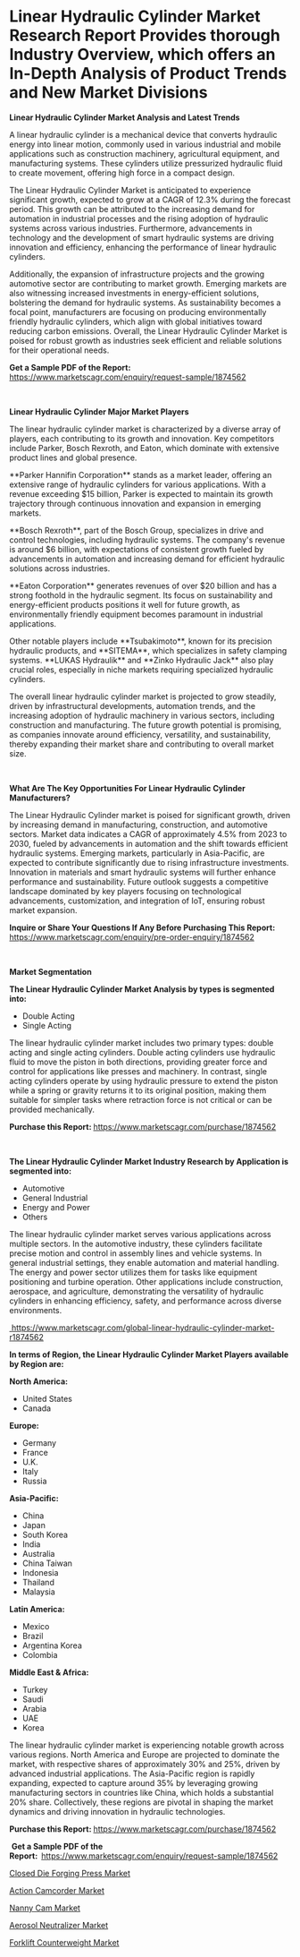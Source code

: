 <p><h1>Linear Hydraulic Cylinder Market Research Report Provides thorough Industry Overview, which offers an In-Depth Analysis of Product Trends and New Market Divisions</h1></p><p><strong>Linear Hydraulic Cylinder Market Analysis and Latest Trends</strong></p>
<p><p>A linear hydraulic cylinder is a mechanical device that converts hydraulic energy into linear motion, commonly used in various industrial and mobile applications such as construction machinery, agricultural equipment, and manufacturing systems. These cylinders utilize pressurized hydraulic fluid to create movement, offering high force in a compact design.</p><p>The Linear Hydraulic Cylinder Market is anticipated to experience significant growth, expected to grow at a CAGR of 12.3% during the forecast period. This growth can be attributed to the increasing demand for automation in industrial processes and the rising adoption of hydraulic systems across various industries. Furthermore, advancements in technology and the development of smart hydraulic systems are driving innovation and efficiency, enhancing the performance of linear hydraulic cylinders. </p><p>Additionally, the expansion of infrastructure projects and the growing automotive sector are contributing to market growth. Emerging markets are also witnessing increased investments in energy-efficient solutions, bolstering the demand for hydraulic systems. As sustainability becomes a focal point, manufacturers are focusing on producing environmentally friendly hydraulic cylinders, which align with global initiatives toward reducing carbon emissions. Overall, the Linear Hydraulic Cylinder Market is poised for robust growth as industries seek efficient and reliable solutions for their operational needs.</p></p>
<p><strong>Get a Sample PDF of the Report:&nbsp;</strong> <a href="https://www.marketscagr.com/enquiry/request-sample/1874562?utm_campaign=2945&utm_medium=2&utm_source=Github&utm_content=ia&utm_term=11042025&utm_id=linear-hydraulic-cylinder">https://www.marketscagr.com/enquiry/request-sample/1874562</a></p>
<p>&nbsp;</p>
<p><strong>Linear Hydraulic Cylinder Major Market Players</strong></p>
<p><p>The linear hydraulic cylinder market is characterized by a diverse array of players, each contributing to its growth and innovation. Key competitors include Parker, Bosch Rexroth, and Eaton, which dominate with extensive product lines and global presence. </p><p>**Parker Hannifin Corporation** stands as a market leader, offering an extensive range of hydraulic cylinders for various applications. With a revenue exceeding $15 billion, Parker is expected to maintain its growth trajectory through continuous innovation and expansion in emerging markets.</p><p>**Bosch Rexroth**, part of the Bosch Group, specializes in drive and control technologies, including hydraulic systems. The company's revenue is around $6 billion, with expectations of consistent growth fueled by advancements in automation and increasing demand for efficient hydraulic solutions across industries.</p><p>**Eaton Corporation** generates revenues of over $20 billion and has a strong foothold in the hydraulic segment. Its focus on sustainability and energy-efficient products positions it well for future growth, as environmentally friendly equipment becomes paramount in industrial applications.</p><p>Other notable players include **Tsubakimoto**, known for its precision hydraulic products, and **SITEMA**, which specializes in safety clamping systems. **LUKAS Hydraulik** and **Zinko Hydraulic Jack** also play crucial roles, especially in niche markets requiring specialized hydraulic cylinders.</p><p>The overall linear hydraulic cylinder market is projected to grow steadily, driven by infrastructural developments, automation trends, and the increasing adoption of hydraulic machinery in various sectors, including construction and manufacturing. The future growth potential is promising, as companies innovate around efficiency, versatility, and sustainability, thereby expanding their market share and contributing to overall market size.</p></p>
<p>&nbsp;</p>
<p><strong>What Are The Key Opportunities For Linear Hydraulic Cylinder Manufacturers?</strong></p>
<p><p>The Linear Hydraulic Cylinder market is poised for significant growth, driven by increasing demand in manufacturing, construction, and automotive sectors. Market data indicates a CAGR of approximately 4.5% from 2023 to 2030, fueled by advancements in automation and the shift towards efficient hydraulic systems. Emerging markets, particularly in Asia-Pacific, are expected to contribute significantly due to rising infrastructure investments. Innovation in materials and smart hydraulic systems will further enhance performance and sustainability. Future outlook suggests a competitive landscape dominated by key players focusing on technological advancements, customization, and integration of IoT, ensuring robust market expansion.</p></p>
<p><strong>Inquire or Share Your Questions If Any Before Purchasing This Report:</strong> <a href="https://www.marketscagr.com/enquiry/pre-order-enquiry/1874562?utm_campaign=2945&utm_medium=2&utm_source=Github&utm_content=ia&utm_term=11042025&utm_id=linear-hydraulic-cylinder">https://www.marketscagr.com/enquiry/pre-order-enquiry/1874562</a></p>
<p>&nbsp;</p>
<p><strong>Market Segmentation</strong></p>
<p><strong>The Linear Hydraulic Cylinder Market Analysis by types is segmented into:</strong></p>
<p><ul><li>Double Acting</li><li>Single Acting</li></ul></p>
<p><p>The linear hydraulic cylinder market includes two primary types: double acting and single acting cylinders. Double acting cylinders use hydraulic fluid to move the piston in both directions, providing greater force and control for applications like presses and machinery. In contrast, single acting cylinders operate by using hydraulic pressure to extend the piston while a spring or gravity returns it to its original position, making them suitable for simpler tasks where retraction force is not critical or can be provided mechanically.</p></p>
<p><strong>Purchase this Report:&nbsp;</strong><a href="https://www.marketscagr.com/purchase/1874562?utm_campaign=2945&utm_medium=2&utm_source=Github&utm_content=ia&utm_term=11042025&utm_id=linear-hydraulic-cylinder">https://www.marketscagr.com/purchase/1874562</a></p>
<p>&nbsp;</p>
<p><strong>The Linear Hydraulic Cylinder Market Industry Research by Application is segmented into:</strong></p>
<p><ul><li>Automotive</li><li>General Industrial</li><li>Energy and Power</li><li>Others</li></ul></p>
<p><p>The linear hydraulic cylinder market serves various applications across multiple sectors. In the automotive industry, these cylinders facilitate precise motion and control in assembly lines and vehicle systems. In general industrial settings, they enable automation and material handling. The energy and power sector utilizes them for tasks like equipment positioning and turbine operation. Other applications include construction, aerospace, and agriculture, demonstrating the versatility of hydraulic cylinders in enhancing efficiency, safety, and performance across diverse environments.</p></p>
<p><a href="https://www.marketscagr.com/global-linear-hydraulic-cylinder-market-r1874562?utm_campaign=2945&utm_medium=2&utm_source=Github&utm_content=ia&utm_term=11042025&utm_id=linear-hydraulic-cylinder">&nbsp;https://www.marketscagr.com/global-linear-hydraulic-cylinder-market-r1874562</a></p>
<p><strong>In terms of Region, the Linear Hydraulic Cylinder Market Players available by Region are:</strong></p>
<p>
    <p> <strong> North America: </strong>
        <ul>
            <li>United States</li>
            <li>Canada</li>
        </ul>
        </p> 
    <p> <strong> Europe: </strong>
        <ul>
            <li>Germany</li>
            <li>France</li>
            <li>U.K.</li>
            <li>Italy</li>
            <li>Russia</li>
        </ul>
        </p> 
    <p> <strong> Asia-Pacific: </strong>
        <ul>
            <li>China</li>
            <li>Japan</li>
            <li>South Korea</li>
            <li>India</li>
            <li>Australia</li>
            <li>China Taiwan</li>
            <li>Indonesia</li>
            <li>Thailand</li>
            <li>Malaysia</li>
        </ul>
        </p> 
    <p> <strong> Latin America: </strong>
        <ul>
            <li>Mexico</li>
            <li>Brazil</li>
            <li>Argentina Korea</li>
            <li>Colombia</li>
        </ul>
        </p> 
    <p> <strong> Middle East & Africa: </strong>
        <ul>
            <li>Turkey</li>
            <li>Saudi</li>
            <li>Arabia</li>
            <li>UAE</li>
            <li>Korea</li>
        </ul>
    </p>
    </p>
<p><p>The linear hydraulic cylinder market is experiencing notable growth across various regions. North America and Europe are projected to dominate the market, with respective shares of approximately 30% and 25%, driven by advanced industrial applications. The Asia-Pacific region is rapidly expanding, expected to capture around 35% by leveraging growing manufacturing sectors in countries like China, which holds a substantial 20% share. Collectively, these regions are pivotal in shaping the market dynamics and driving innovation in hydraulic technologies.</p></p>
<p><strong>Purchase this Report: </strong><a href="https://www.marketscagr.com/purchase/1874562?utm_campaign=2945&utm_medium=2&utm_source=Github&utm_content=ia&utm_term=11042025&utm_id=linear-hydraulic-cylinder">https://www.marketscagr.com/purchase/1874562</a></p>
<p>&nbsp;<strong>Get a Sample PDF of the Report:&nbsp;&nbsp;</strong><a href="https://www.marketscagr.com/enquiry/request-sample/1874562?utm_campaign=2945&utm_medium=2&utm_source=Github&utm_content=ia&utm_term=11042025&utm_id=linear-hydraulic-cylinder">https://www.marketscagr.com/enquiry/request-sample/1874562</a></p>
<p><strong></strong></p>
<p><p><a href="https://github.com/MonroeBullock54/Market-Research-Report-List-2/blob/main/closed-die-forging-press-market.md?utm_campaign=2945&utm_medium=2&utm_source=Github&utm_content=ia&utm_term=11042025&utm_id=linear-hydraulic-cylinder">Closed Die Forging Press Market</a></p><p><a href="https://github.com/rahu1506/Market-Research-Report-List-7/blob/main/action-camcorder-market.md?utm_campaign=2945&utm_medium=2&utm_source=Github&utm_content=ia&utm_term=11042025&utm_id=linear-hydraulic-cylinder">Action Camcorder Market</a></p><p><a href="https://github.com/FassouRP/Market-Research-Report-List-7/blob/main/nanny-cam-market.md?utm_campaign=2945&utm_medium=2&utm_source=Github&utm_content=ia&utm_term=11042025&utm_id=linear-hydraulic-cylinder">Nanny Cam Market</a></p><p><a href="https://github.com/shondapmbau/Market-Research-Report-List-1/blob/main/aerosol-neutralizer-market.md?utm_campaign=2945&utm_medium=2&utm_source=Github&utm_content=ia&utm_term=11042025&utm_id=linear-hydraulic-cylinder">Aerosol Neutralizer Market</a></p><p><a href="https://github.com/skerretflossie9297/Market-Research-Report-List-1/blob/main/forklift-counterweight-market.md?utm_campaign=2945&utm_medium=2&utm_source=Github&utm_content=ia&utm_term=11042025&utm_id=linear-hydraulic-cylinder">Forklift Counterweight Market</a></p></p>